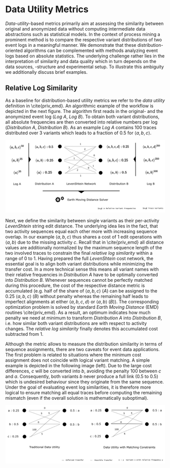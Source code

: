 # Data Utility Metrics

*Data-utility*-based metrics primarily aim at assessing the similarity between original and anonymized data without computing intermediate data abstractions such as statistical models. In the context of process mining a prominent method is to compare the respective variant distributions of two event logs in a meaningful manner. We demonstrate that these distribution-oriented algorithms can be complemented with methods analyzing event logs based on absolute statistics. The underlying challenge rather lies in the interpretation of similarity and data quality which in turn depends on the data sources, -structure and experimental setup. To illustrate this ambiguity we additionally discuss brief examples.

## Relative Log Similarity

As a baseline for distribution-based utility metrics we refer to the *data utility* definition in \cite{priv_emd}. An algorithmic example of the workflow is depicted in the next figure. The algorithm first reads in the original- and the anonymized event log (*Log A*, *Log B*). To obtain both variant distributions, all absolute frequencies are then converted into relative numbers per log (*Distribution A*, *Distribution B*). As an example *Log A* contains 100 traces distributed over 3 variants which leads to a fraction of 0.5 for $\langle a,b,c \rangle$.    

<p align="center">
<img src="images/metric_1.png" alt="Relative Log Similarity Example" width="700"/>
</p>

Next, we define the similarity between single variants as their per-activity *LevenShtein* string edit distance. The underlying idea lies in the fact, that two activity sequences equal each other more with increasing sequence overlap. In our example $\langle a,b,c \rangle$ thus shares a cost of 1 edit operations with $\langle a,b \rangle$ due to the missing activity $c$. Recall that in \cite{priv_emd} all distance values are additionally normalized by the maximum sequence length of the two involved traces to constrain the final *relative log similarity* within a range of 0 to 1. Having prepared the full *LevenShtein* cost network, the essential goal is to align both variant distributions while minimizing the transfer cost. In a more technical sense this means all variant names with their relative frequencies in *Distribution A* have to be optimally converted into *Distribution B*. Whenever sequences cannot be perfectly matched during this procedure, the cost of the respective distance metric is accumulated (e.g. half of the share of $\langle a,b,c \rangle$ $(A)$ can be assigned to the 0.25 $\langle a,b,c \rangle$ $(B)$ without penalty whereas the remaining half leads to imperfect alignments at either $\langle a,b,c,d \rangle$ or $\langle a,b \rangle$ ($B$)). The corresponding optimization problem is solved by standard *Earth Moving Distance* (EMD) routines \cite{priv_emd}. As a result, an optimum indicates how much penalty we need at minimum to transform *Distribution A* into *Distribution B*, i.e. how similar both variant distributions are with respect to activity changes. The *relative log similarity* finally denotes this accumulated cost subtracted from 1.  

Although the metric allows to measure the distribution similarity in terms of sequence assignments, there are two caveats for event data applications. The first problem is related to situations where the minimum cost assignment does not coincide with logical variant matching. A simple example is depicted in the following image (left).
Due to the large cost differences, $c$ will be converted into $b$, avoiding the penalty 100 between $c$ and $a$. Consequently, both variants $b$ never produce a full link (0.5 to 0.5) which is undesired behaviour since they originate from the same sequence. Under the goal of evaluating event log similarities, it is therefore more logical to ensure matching all equal traces before computing the remaining mismatch (even if the overall solution is mathematically suboptimal).    

<p align="center">
<img src="images/metric_2.png" alt="Relative Log Similarity Example" width="700"/>
</p>